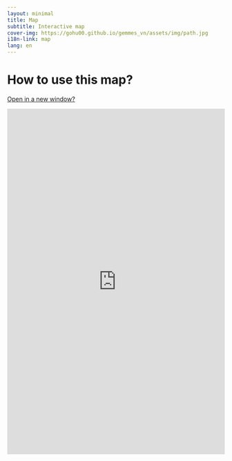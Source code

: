 ```yaml
---
layout: minimal
title: Map
subtitle: Interactive map
cover-img: https://gohu00.github.io/gemmes_vn/assets/img/path.jpg
i18n-link: map
lang: en
---
```


<h1 class="text-center"> How to use this map? </h1>

<a href="https://remosat.usth.edu.vn/ecomore2">Open in a new window?</a>

<iframe ddd  src="https://remosat.usth.edu.vn/ecomore2"
style="border:none; overflow:hidden; width:100%; height:800px; left:0px; display:block; "></iframe>